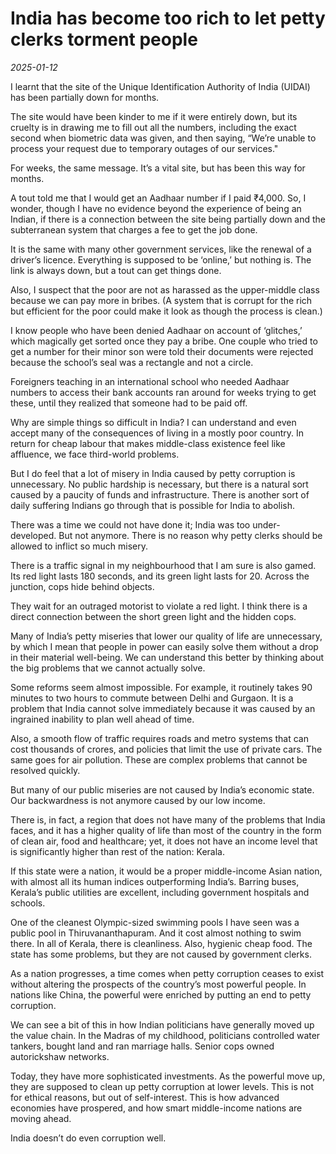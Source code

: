 # India has become too rich to let petty clerks torment people

*2025-01-12*

I learnt that the site of the Unique Identification Authority of India
(UIDAI) has been partially down for months.

The site would have been kinder to me if it were entirely down, but its
cruelty is in drawing me to fill out all the numbers, including the
exact second when biometric data was given, and then saying, “We’re
unable to process your request due to temporary outages of our
services."

For weeks, the same message. It’s a vital site, but has been this way
for months.

A tout told me that I would get an Aadhaar number if I paid
<span class="webrupee">₹</span>4,000. So, I wonder, though I have no
evidence beyond the experience of being an Indian, if there is a
connection between the site being partially down and the subterranean
system that charges a fee to get the job done.

It is the same with many other government services, like the renewal of
a driver’s licence. Everything is supposed to be ‘online,’ but nothing
is. The link is always down, but a tout can get things done.

Also, I suspect that the poor are not as harassed as the upper-middle
class because we can pay more in bribes. (A system that is corrupt for
the rich but efficient for the poor could make it look as though the
process is clean.)

I know people who have been denied Aadhaar on account of ‘glitches,’
which magically get sorted once they pay a bribe. One couple who tried
to get a number for their minor son were told their documents were
rejected because the school’s seal was a rectangle and not a circle.

Foreigners teaching in an international school who needed Aadhaar
numbers to access their bank accounts ran around for weeks trying to get
these, until they realized that someone had to be paid off.

Why are simple things so difficult in India? I can understand and even
accept many of the consequences of living in a mostly poor country. In
return for cheap labour that makes middle-class existence feel like
affluence, we face third-world problems.

But I do feel that a lot of misery in India caused by petty corruption
is unnecessary. No public hardship is necessary, but there is a natural
sort caused by a paucity of funds and infrastructure. There is another
sort of daily suffering Indians go through that is possible for India to
abolish.

There was a time we could not have done it; India was too
under-developed. But not anymore. There is no reason why petty clerks
should be allowed to inflict so much misery.

There is a traffic signal in my neighbourhood that I am sure is also
gamed. Its red light lasts 180 seconds, and its green light lasts for
20. Across the junction, cops hide behind objects.

They wait for an outraged motorist to violate a red light. I think there
is a direct connection between the short green light and the hidden
cops.

Many of India’s petty miseries that lower our quality of life are
unnecessary, by which I mean that people in power can easily solve them
without a drop in their material well-being. We can understand this
better by thinking about the big problems that we cannot actually solve.

Some reforms seem almost impossible. For example, it routinely takes 90
minutes to two hours to commute between Delhi and Gurgaon. It is a
problem that India cannot solve immediately because it was caused by an
ingrained inability to plan well ahead of time.

Also, a smooth flow of traffic requires roads and metro systems that can
cost thousands of crores, and policies that limit the use of private
cars. The same goes for air pollution. These are complex problems that
cannot be resolved quickly.

But many of our public miseries are not caused by India’s economic
state. Our backwardness is not anymore caused by our low income.

There is, in fact, a region that does not have many of the problems that
India faces, and it has a higher quality of life than most of the
country in the form of clean air, food and healthcare; yet, it does not
have an income level that is significantly higher than rest of the
nation: Kerala.

If this state were a nation, it would be a proper middle-income Asian
nation, with almost all its human indices outperforming India’s. Barring
buses, Kerala’s public utilities are excellent, including government
hospitals and schools.

One of the cleanest Olympic-sized swimming pools I have seen was a
public pool in Thiruvananthapuram. And it cost almost nothing to swim
there. In all of Kerala, there is cleanliness. Also, hygienic cheap
food. The state has some problems, but they are not caused by government
clerks.

As a nation progresses, a time comes when petty corruption ceases to
exist without altering the prospects of the country’s most powerful
people. In nations like China, the powerful were enriched by putting an
end to petty corruption.

We can see a bit of this in how Indian politicians have generally moved
up the value chain. In the Madras of my childhood, politicians
controlled water tankers, bought land and ran marriage halls. Senior
cops owned autorickshaw networks.

Today, they have more sophisticated investments. As the powerful move
up, they are supposed to clean up petty corruption at lower levels. This
is not for ethical reasons, but out of self-interest. This is how
advanced economies have prospered, and how smart middle-income nations
are moving ahead.

India doesn’t do even corruption well.

 
